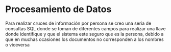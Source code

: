 # Procesamiento de Datos

Para realizar cruces de información por persona se creo una seria de consultas SQL donde  se toman de diferentes campos para realizar una llave donde identifique y que el sistema este seguro que es la persona, debido a que en muchas ocasiones los documentos no corresponden a los nombres o viceversa 
